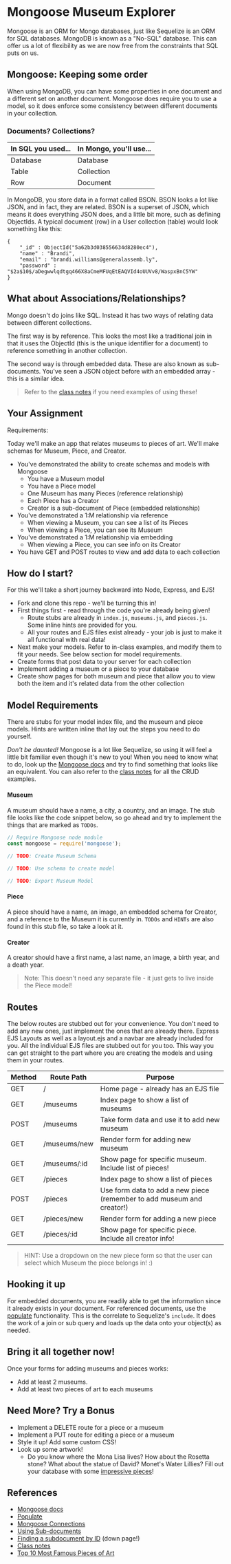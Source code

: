 # Mongoose Museum Explorer

Mongoose is an ORM for Mongo databases, just like Sequelize is an ORM for SQL databases. MongoDB is known as a "No-SQL" database. This can offer us a lot of flexibility as we are now free from the constraints that SQL puts on us.

## Mongoose: Keeping some order

When using MongoDB, you can have some properties in one document and a different set on another document. Mongoose does require you to use a model, so it does enforce some consistency between different documents in your collection.

### Documents? Collections?

| In SQL you used... | In Mongo, you'll use... |
| ------------------ | ----------------------- |
| Database | Database |
| Table | Collection |
| Row | Document |

In MongoDB, you store data in a format called BSON. BSON looks a lot like JSON, and in fact, they are related. BSON is a superset of JSON, which means it does everything JSON does, and a little bit more, such as defining ObjectIds. A typical document (row) in a User collection (table) would look something like this:

```
{
    "_id" : ObjectId("5a62b3d038556634d8280ec4"),
    "name" : "Brandi",
    "email" : "brandi.williams@generalassemb.ly",
    "password" : "$2a$10$/aDegwwlqdtgq466X8aCmeMFUqEtEAQVId4oUUVv8/WaspxBnC5YW"
}
```

## What about Associations/Relationships?

Mongo doesn't do joins like SQL. Instead it has two ways of relating data between different collections. 

The first way is by reference. This looks the most like a traditional join in that it uses the ObjectId (this is the unique identifier for a document) to reference something in another collection.

The second way is through embedded data. These are also known as sub-documents. You've seen a JSON object before with an embedded array - this is a similar idea. 

> Refer to the [class notes](https://gawdiseattle.gitbooks.io/wdi/05-express/express-mongoose/readme.html) if you need examples of using these!

## Your Assignment

Requirements:

Today we'll make an app that relates museums to pieces of art. We'll make schemas for Museum, Piece, and Creator.

* You've demonstrated the ability to create schemas and models with Mongoose
    * You have a Museum model
    * You have a Piece model
    * One Museum has many Pieces (reference relationship)
    * Each Piece has a Creator 
    * Creator is a sub-document of Piece (embedded relationship)
* You've demonstrated a 1:M relationship via reference
    * When viewing a Museum, you can see a list of its Pieces
    * When viewing a Piece, you can see its Museum
* You've demonstrated a 1:M relationship via embedding
    * When viewing a Piece, you can see info on its Creator
* You have GET and POST routes to view and add data to each collection

## How do I start?

For this we'll take a short journey backward into Node, Express, and EJS!

* Fork and clone this repo - we'll be turning this in!
* First things first - read through the code you're already being given!
    * Route stubs are already in `index.js`, `museums.js`, and `pieces.js`. Some inline hints are provided for you.
    * All your routes and EJS files exist already - your job is just to make it all functional with real data!
* Next make your models. Refer to in-class examples, and modify them to fit your needs. See below section for model requirements.
* Create forms that post data to your server for each collection
* Implement adding a museum or a piece to your database
* Create show pages for both museum and piece that allow you to view both the item and it's related data from the other collection

## Model Requirements

There are stubs for your model index file, and the museum and piece models. Hints are written inline that lay out the steps you need to do yourself.

*Don't be daunted!* Mongoose is a lot like Sequelize, so using it will feel a little bit familiar even though it's new to you! When you need to know what to do, look up the [Mongoose docs](https://mongoosejs.com/docs/guide.html) and try to find something that looks like an equivalent. You can also refer to the [class notes](https://gawdiseattle.gitbooks.io/wdi/05-node-express/express-mongoose/readme.html) for all the CRUD examples.

#### Museum

A museum should have a name, a city, a country, and an image. The stub file looks like the code snippet below, so go ahead and try to implement the things that are marked as `TODOs`.

```javascript
// Require Mongoose node module
const mongoose = require('mongoose');

// TODO: Create Museum Schema

// TODO: Use schema to create model

// TODO: Export Museum Model
```

#### Piece

A piece should have a name, an image, an embedded schema for Creator, and a reference to the Museum it is currently in. `TODOs` and `HINTs` are also found in this stub file, so take a look at it.

#### Creator

A creator should have a first name, a last name, an image, a birth year, and a death year. 

> Note: This doesn't need any separate file - it just gets to live inside the Piece model! 

## Routes

The below routes are stubbed out for your convenience. You don't need to add any new ones, just implement the ones that are already there. Express EJS Layouts as well as a layout.ejs and a navbar are already included for you. All the individual EJS files are stubbed out for you too. This way you can get straight to the part where you are creating the models and using them in your routes.

| Method | Route Path | Purpose |
| ----- | ------------- | ------------------------------- |
| GET | / | Home page - already has an EJS file |
| GET | /museums | Index page to show a list of museums |
| POST | /museums | Take form data and use it to add new museum |
| GET | /museums/new | Render form for adding new museum |
| GET | /museums/:id | Show page for specific museum. Include list of pieces! |
| GET | /pieces | Index page to show a list of pieces |
| POST | /pieces | Use form data to add a new piece (remember to add museum and creator!) |
| GET | /pieces/new | Render form for adding a new piece |
| GET | /pieces/:id | Show page for specific piece. Include all creator info! |

> HINT: Use a dropdown on the new piece form so that the user can select which Museum the piece belongs in! :) 

## Hooking it up

For embedded documents, you are readily able to get the information since it already exists in your document. For referenced documents, use the [populate](https://mongoosejs.com/docs/populate.html) functionality. This is the correlate to Sequelize's `include`. It does the work of a join or sub query and loads up the data onto your object(s) as needed.

## Bring it all together now!

Once your forms for adding museums and pieces works:

* Add at least 2 museums. 
* Add at least two pieces of art to each museums

## Need More? Try a Bonus

* Implement a DELETE route for a piece or a museum
* Implement a PUT route for editing a piece or a museum
* Style it up! Add some custom CSS!
* Look up some artwork! 
    * Do you know where the Mona Lisa lives? How about the Rosetta stone? What about the statue of David? Monet's Water Lillies? Fill out your database with some [impressive pieces](https://www.touropia.com/most-famous-paintings/)!

## References

* [Mongoose docs](https://mongoosejs.com/docs/guide.html)
* [Populate](https://mongoosejs.com/docs/populate.html)
* [Mongoose Connections](https://mongoosejs.com/docs/connections.html)
* [Using Sub-documents](https://mongoosejs.com/docs/subdocs.html)
* [Finding a subdocument by ID](https://mongoosejs.com/docs/subdocs.html) (down page!)
* [Class notes](https://gawdiseattle.gitbooks.io/wdi/05-node-express/express-mongoose/readme.html)
* [Top 10 Most Famous Pieces of Art](https://www.touropia.com/most-famous-paintings/)
